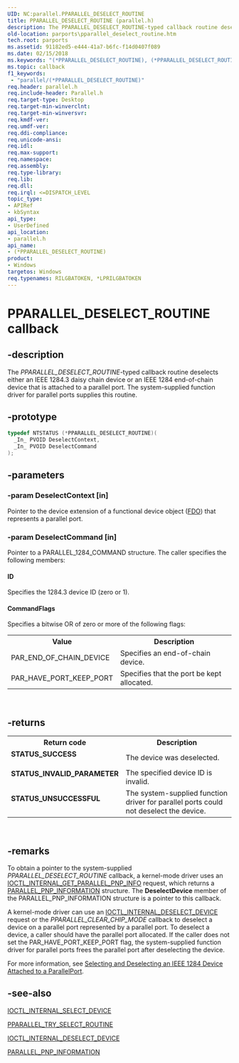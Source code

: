 ```yaml
---
UID: NC:parallel.PPARALLEL_DESELECT_ROUTINE
title: PPARALLEL_DESELECT_ROUTINE (parallel.h)
description: The PPARALLEL_DESELECT_ROUTINE-typed callback routine deselects either an IEEE 1284.3 daisy chain device or an IEEE 1284 end-of-chain device that is attached to a parallel port.
old-location: parports\pparallel_deselect_routine.htm
tech.root: parports
ms.assetid: 91182ed5-e444-41a7-b6fc-f14d0407f089
ms.date: 02/15/2018
ms.keywords: "(*PPARALLEL_DESELECT_ROUTINE), (*PPARALLEL_DESELECT_ROUTINE) callback function [Parallel Ports], cisspd_e8bc6fa2-03e4-4845-bfd6-0ebaf573e1b2.xml, parallel/(*PPARALLEL_DESELECT_ROUTINE), parports.pparallel_deselect_routine"
ms.topic: callback
f1_keywords:
 - "parallel/(*PPARALLEL_DESELECT_ROUTINE)"
req.header: parallel.h
req.include-header: Parallel.h
req.target-type: Desktop
req.target-min-winverclnt:
req.target-min-winversvr:
req.kmdf-ver:
req.umdf-ver:
req.ddi-compliance:
req.unicode-ansi:
req.idl:
req.max-support:
req.namespace:
req.assembly:
req.type-library:
req.lib:
req.dll:
req.irql: <=DISPATCH_LEVEL
topic_type:
- APIRef
- kbSyntax
api_type:
- UserDefined
api_location:
- parallel.h
api_name:
- (*PPARALLEL_DESELECT_ROUTINE)
product:
- Windows
targetos: Windows
req.typenames: RILGBATOKEN, *LPRILGBATOKEN
---
```


# PPARALLEL_DESELECT_ROUTINE callback


## -description


The <i>PPARALLEL_DESELECT_ROUTINE</i>-typed callback routine deselects either an IEEE 1284.3 daisy chain device or an IEEE 1284 end-of-chain device that is attached to a parallel port. The system-supplied function driver for parallel ports supplies this routine.


## -prototype


```cpp
typedef NTSTATUS (*PPARALLEL_DESELECT_ROUTINE)(
  _In_ PVOID DeselectContext,
  _In_ PVOID DeselectCommand
);
```


## -parameters




### -param DeselectContext [in]

Pointer to the device extension of a functional device object (<a href="https://docs.microsoft.com/windows-hardware/drivers/">FDO</a>) that represents a parallel port.


### -param DeselectCommand [in]

Pointer to a PARALLEL_1284_COMMAND structure. The caller specifies the following members:





#### ID

Specifies the 1284.3 device ID (zero or 1).



#### CommandFlags

Specifies a bitwise OR of zero or more of the following flags:

<table>
<tr>
<th>Value</th>
<th>Description</th>
</tr>
<tr>
<td>
PAR_END_OF_CHAIN_DEVICE

</td>
<td>
Specifies an end-of-chain device.

</td>
</tr>
<tr>
<td>
PAR_HAVE_PORT_KEEP_PORT

</td>
<td>
Specifies that the port be kept allocated.

</td>
</tr>
</table>
 


## -returns



<table>
<tr>
<th>Return code</th>
<th>Description</th>
</tr>
<tr>
<td width="40%">
<dl>
<dt><b>STATUS_SUCCESS</b></dt>
</dl>
</td>
<td width="60%">
The device was deselected.

</td>
</tr>
<tr>
<td width="40%">
<dl>
<dt><b>STATUS_INVALID_PARAMETER</b></dt>
</dl>
</td>
<td width="60%">
The specified device ID is invalid.

</td>
</tr>
<tr>
<td width="40%">
<dl>
<dt><b>STATUS_UNSUCCESSFUL</b></dt>
</dl>
</td>
<td width="60%">
The system-supplied function driver for parallel ports could not deselect the device.

</td>
</tr>
</table>
 




## -remarks



To obtain a pointer to the system-supplied <i>PPARALLEL_DESELECT_ROUTINE</i> callback, a kernel-mode driver uses an <a href="..\parallel\ni-parallel-ioctl_internal_get_parallel_pnp_info.md">IOCTL_INTERNAL_GET_PARALLEL_PNP_INFO</a> request, which returns a <a href="..\parallel\ns-parallel-_parallel_pnp_information.md">PARALLEL_PNP_INFORMATION</a> structure. The <b>DeselectDevice</b> member of the PARALLEL_PNP_INFORMATION structure is a pointer to this callback.

A kernel-mode driver can use an <a href="..\parallel\ni-parallel-ioctl_internal_deselect_device.md">IOCTL_INTERNAL_DESELECT_DEVICE</a> request or the <i>PPARALLEL_CLEAR_CHIP_MODE</i> callback to deselect a device on a parallel port represented by a parallel port. To deselect a device, a caller should have the parallel port allocated. If the caller does not set the PAR_HAVE_PORT_KEEP_PORT flag, the system-supplied function driver for parallel ports frees the parallel port after deselecting the device.

For more information, see <a href="https://docs.microsoft.com/previous-versions/ff544793(v=vs.85)">Selecting and Deselecting an IEEE 1284 Device Attached to a ParallelPort</a>.




## -see-also

<a href="..\parallel\ni-parallel-ioctl_internal_select_device.md">IOCTL_INTERNAL_SELECT_DEVICE</a>



<a href="..\parallel\nc-parallel-pparallel_try_select_routine.md">PPARALLEL_TRY_SELECT_ROUTINE</a>



<a href="..\parallel\ni-parallel-ioctl_internal_deselect_device.md">IOCTL_INTERNAL_DESELECT_DEVICE</a>



<a href="..\parallel\ns-parallel-_parallel_pnp_information.md">PARALLEL_PNP_INFORMATION</a>



 

 


